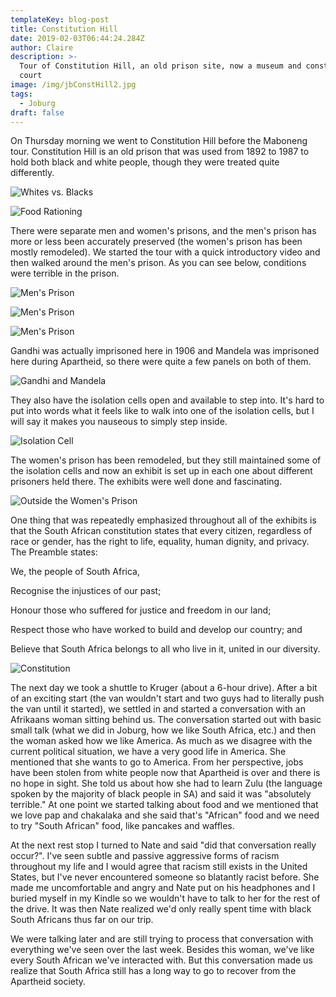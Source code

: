 ```yaml
---
templateKey: blog-post
title: Constitution Hill
date: 2019-02-03T06:44:24.284Z
author: Claire
description: >-
  Tour of Constitution Hill, an old prison site, now a museum and constitutional
  court
image: /img/jbConstHill2.jpg
tags:
  - Joburg
draft: false
---
```

On Thursday morning we went to Constitution Hill before the Maboneng tour.  Constitution Hill is an old prison that was used from 1892 to 1987 to hold both black and white people, though they were treated quite differently.  

![](/img/jbConstHill15.jpg "Whites vs. Blacks")

![](/img/jbConstHill21.jpg "Food Rationing")

There were separate men and women's prisons, and the men's prison has more or less been accurately preserved (the women's prison has been mostly remodeled).  We started the tour with a quick introductory video and then walked around the men's prison.  As you can see below, conditions were terrible in the prison.

![](/img/jbConstHill23.jpg "Men's Prison")

![](/img/jbConstHill25.jpg "Men's Prison")

![](/img/jbConstHill30.jpg "Men's Prison")

Gandhi was actually imprisoned here in 1906 and Mandela was imprisoned here during Apartheid, so there were quite a few panels on both of them.

![](/img/jbConstHill42.jpg "Gandhi and Mandela")

They also have the isolation cells open and available to step into.  It's hard to put into words what it feels like to walk into one of the isolation cells, but I will say it makes you nauseous to simply step inside.

![](/img/jbConstHill32.jpg "Isolation Cell")

The women's prison has been remodeled, but they still maintained some of the isolation cells and now an exhibit is set up in each one about different prisoners held there.  The exhibits were well done and fascinating.  

![](/img/jbConstHill52.jpg "Outside the Women's Prison")

One thing that was repeatedly emphasized throughout all of the exhibits is that the South African constitution states that every citizen, regardless of race or gender, has the right to life, equality, human dignity, and privacy.  The Preamble states:

We, the people of South Africa,

Recognise the injustices of our past;

Honour those who suffered for justice and freedom in our land;

Respect those who have worked to build and develop our country; and

Believe that South Africa belongs to all who live in it, united in our diversity.

![](/img/jbConstHill62.jpg "Constitution")

The next day we took a shuttle to Kruger (about a 6-hour drive).  After a bit of an exciting start (the van wouldn't start and two guys had to literally push the van until it started), we settled in and started a conversation with an Afrikaans woman sitting behind us.  The conversation started out with basic small talk (what we did in Joburg, how we like South Africa, etc.) and then the woman asked how we like America.  As much as we disagree with the current political situation, we have a very good life in America.  She mentioned that she wants to go to America.  From her perspective, jobs have been stolen from white people now that Apartheid is over and there is no hope in sight. She told us about how she had to learn Zulu (the language spoken by the majority of black people in SA) and said it was "absolutely terrible."  At one point we started talking about food and we mentioned that we love pap and chakalaka and she said that's "African" food and we need to try "South African" food, like pancakes and waffles.

At the next rest stop I turned to Nate and said "did that conversation really occur?".  I've seen subtle and passive aggressive forms of racism throughout my life and I would agree that racism still exists in the United States, but I've never encountered someone so blatantly racist before.  She made me uncomfortable and angry and Nate put on his headphones and I buried myself in my Kindle so we wouldn't have to talk to her for the rest of the drive. It was then Nate realized we'd only really spent time with black South Africans thus far on our trip. 

We were talking later and are still trying to process that conversation with everything we've seen over the last week.  Besides this woman, we've like every South African we've interacted with.  But this conversation made us realize that South Africa still has a long way to go to recover from the Apartheid society.
